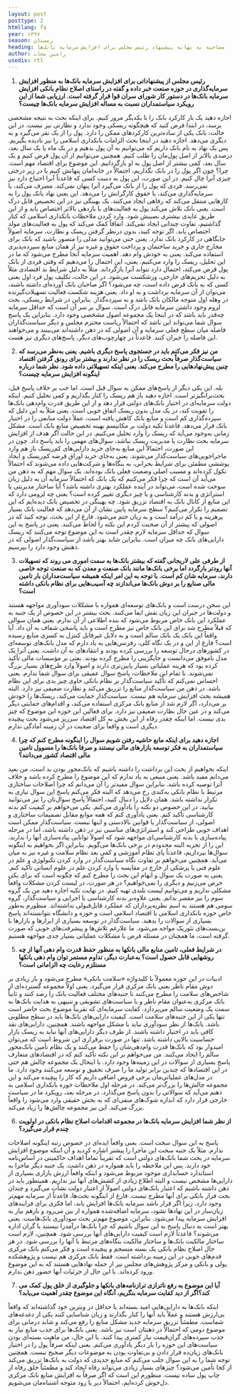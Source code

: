```yaml
---
layout: post
posttype: 2
htmllang: fa
year: ۱۳۹۷
season: زمستان
heading: مصاحبه به بهانه پیشنهاد رئیس مجلس برای افزایش سرمایه بانک‌ها 
author: رامین مجاب
usediv: rtl
---
```


1.	**رئیس مجلس از  پیشنهاداتی برای افزایش سرمایه بانک‌ها به منظور افزایش سرمایه‌گذاری در حوزه صنعت خبر داده و گفته در راستای اصلاح نظام بانکی افزایش سرمایه بانک‌ها در دستور کار شورای سران قوا قرار گرفته است. ارزیابی شما از این رویکرد سیاستمداران نسبت به مساله افزایش سرمایه‌ بانک‌ها چیست؟**

اجازه دهید یک بار کارکرد بانک را با یکدیگر مرور کنیم. برای اینکه بحث به نتیجه مشخصی برسد، در ابتدا فرض کنید که هیچگونه ریسکی وجود ندارد و نظارتی نیز نیست. در این حالت، بانک یکی از ساده‌ترین کارکردهای ممکن را دارد. پول را از یک نفر می‌گیرد و به دیگری می‌دهد. اجازه دهید در اینجا بحث الزامات بانکداری اسلامی را نیز نادیده بگیریم. پس یک نهاد به نام بانک داریم که می‌توانیم به آن پول بدهیم و در یک ماه یا یک سال بعد، درصدی بالاتر از اصل پول‌مان را طلب کنیم. همچنین می‌توانیم از آن پول قرض کنیم و یک سال بعد، کمی بیشتر از اصل پول به او بازگردانیم. این موضوع برای اقتصاد مهم است. چرا؟ چون اگر پول را در بانک نگذاریم، احتمالاً در خانه‌امان پنهانش کنیم یا در زیر درختی چیزی آنرا چال کنیم. در این صورت، این پول به دست کسی که قاعدتاً آنرا احتیاج دارد نیز نمی‌رسد. فردی که پول را از بانک می‌گیرد آنرا پنهان نمی‌کند. مصرف می‌کند، یا سرمایه‌گذاری می‌کند، یا حقوق کارگرانش را می‌دهد. این یعنی نهاد بانک پول را به کارهایی منتقل می‌کند که رفاهی ایجاد می‌کنند. یک بهینگی نیز در این تخصیص قابل درک است. یعنی بانک تلاش می‌کند پول به فعالیت‌های با بازدهی بالاتر اختصاص یابد و از این طریق عایدی بیشتری نصیبش شود. وارد کردن ملاحظات بانکداری اسلامی که کنار گذاشتیم، تفاوت چندانی ایجاد نمی‌کند. اتفاقاً کمک می‌کند که پول به فعالیت‌های مولد اختصاص یابد. اگر توجه کنید، بدون درنظر گرفتن ریسک و نظارت، سرمایه اصولاً جایگاهی در کارکرد بانک ندارد. یعنی حتی می‌توانید مدلی را متصور باشید که بانک برای مخارج جاری و خرید ساختمان و پرداخت حقوق و غیره نیز از همان منابع سپرده‌پذیری استفاده می‌کند. یعنی به خودش وام دهد. اهمیت سرمایه آنجا مطرح می‌شود که ما در این تحلیل، ریسک را وارد می‌کنیم. یعنی، این احتمال را می‌دهیم که وقتی فردی از بانک پول قرض می‌کند، احتمال دارد نتواند آنرا بازگرداند. مثلاً به دلیل شرایط بد اقتصادی مثلاً به دلیل تحریم‌های خارجی، ورشکست می‌شود. در این حالت، تکلیف پول فرد اول یعنی کسی که به بانک قرض داده است، چه می‌شود؟ اگر صاحبان بانک آورده‌ای داشته باشند، می‌توان از آن سرمایه برداشت و به او داد. یعنی هزینه شکست فعالیت تسهیلات‌گیرنده در وهله اول متوجه مالکان بانک باشد و نه سپرده‌‌گذار. بنابراین در شرایط ریسکی، بحث لزوم وجود داشتن سرمایه قابل درک است. سوال بر سر آن است که حداقل سرمایه چه‌قدر باید باشد که در اینجا یک مجموعه اصول مشخصی وجود دارد. بنابراین یک پاسخ سوال شما می‌تواند این باشد که احتمالاً ریاست محترم مجلس و دیگر سیاست‌گذاران فاصله میان سطح فعلی سرمایه و آن اصولی که در ذهن داشته‌اند می‌بینند و می‌خواهند این فاصله را جبران کنند. قاعدتاً در چهارچوب‌های دیگر، پاسخ‌های دیگری نیز هست.

2.	**من نیز فکر می‌کنم باید در جستجوی پاسخ دیگری باشیم. یعنی به‌نظر می‌رسد که سیاست‌گذار صرفاً بحث ریسک را در نظر ندارند و بیشتر برای رونق گرفتن اقتصاد چنین پیش‌نهادهایی را مطرح می‌کند. یعنی اینکه تسهیلاتی داده شود. نظر شما درباره اینگونه افزایش سرمایه چیست؟**

بله. این یکی دیگر از پاسخ‌های ممکن به سوال قبل است. اما خب بر خلاف پاسخ قبل، بحث‌برانگیزتر است. اجازه دهید باز هم ریسک را کنار بگذاریم و کمی تحلیل کنیم. اینکه دولت سرمایه‌ای در اختیار بانک‌های دولتی قرار دهد و از این طریق قدرت وام‌دهی بانک‌ها را تقویت کند، در یک مدل بدون ریسک اتفاق خوبی است. یعنی مثلاً به این دلیل که سپرده‌گذاری کم است و منابع بانک کاهش یافته است، عملاً دولت منابعی را در اختیار بانک قرار می‌دهد. قاعدتاً تکیه دولت بر مکانیسم بهینه تخصیص منابع بانک است. مشکل زمانی به‌وجود می‌آید که ریسک را وارد تحلیل می‌کنیم. در این حالت اگر هدف از افزایش سرمایه بحث نظارت یا مدیریت ریسک نباشد، سوال‌های مهمی را باید پاسخ داد. چون در این صورت، احتمالاً این منابع به‌جای خرید دارایی‌های کم‌ریسک باز هم وارد ماجراجویی‌های سیاست‌گذار می‌شوند. یعنی به‌جای خرید اوراق قرضه کم‌ریسک و ایجاد پوششی مطمئن برای شرایط بحرانی، به بنگاه‌ها و شرکت‌هایی داده می‌شوند که احتمالاً نکول کرده‌اند و مسبب اصلی وضعیت فعلی بانک بوده‌اند. یک سوال مهم که به ذهن من می‌آید آن است که چرا فکر می‌کنیم که یک بانک که احتمالاً سرمایه آن به دلیل زیان سوخت شده است، می‌تواند در آینده عملکرد بهتری داشته باشد؟ آیا ساختار مدیریتی یا استراتژی و بدنه کارشناسی و یا چیز دیگری تغییر کرده است؟ یعنی چه لزومی دارد که این منابع از کانال بانک به اقتصاد تزریق شود. چه بهینگی در تخصیص بانک دیده‌ایم که این تصمیم را تکرار می‌کنیم؟ سطح سرمایه پایین نشان از آن می‌دهد که فعالیت بانک بسیار پرهزینه و یا کم درآمد است و به زیان ختم می‌شود. فارغ از این بحث، ‌توجه کنید که در اصولی که پیشتر از آن صحبت کردم این نکته را لحاظ می‌کنند. یعنی در پاسخ به این سوال که حداقل سرمایه لازم چقدر است به این موضوع توجه می‌کنند که ریسک دارایی‌های بانک چه میزان است. بنابراین شاید بهتر باشد از سیاست‌گذار اصولی که در ذهنش وجود دارد را بپرسیم. 

3.	**از طرفی علی لاریجانی گفته که بیشتر بانک‌ها به سمت اموری می روند که تسهیلات آنها رودتر بازگردد اما برخی بانک‌ها مانند بانک صنعت و معدن که به صنعت توجه خاصی دارند، سرمایه شان کم است. با توجه به این امر اینکه همیشه سیاست‌مداران بار تامین مالی صنایع را بر دوش بانک‌ها می‌اندازند چه آسیب‌هایی برای نظام بانکی داشته است؟**

این سخن درست است و بانک‌های توسعه‌ای همواره با مشکلات سودآوری مواجهه هستند و دولت‌ها در جبران این زیان نقش ایفا می‌کنند. بحث بیشتر در این خصوص از یک جنبه به عملکرد این بانک خاص مربوط می‌شود که بنده اطلاعی از آن ندارم. یعنی همان سوالی که قبلاً مطرح شد برای این بانک خاص نیز مطرح است و باید پاسخی شفاف به آن داد. آیا واقعاً این بانک یک بانک سالم است و به دلایل غیرقابل کنترل به کسری منابع رسیده است؟ فارغ از این و در یک نگاه کلی، رفرنس‌هایی به یاد دارم که مدل بانک‌های توسعه‌ای در کشورهای درحال توسعه را بررسی کرده بودند و انتقادهای به آن داشت. یعنی آنرا یک مدل ناموفق می‌دانست و جایگزینی را مطرح کرده بودند. یعنی بر مؤسسات مالی تأکید کرده بود که هزینه عملیاتی بسیار پایین‌تری دارند و اصولاً وارد طرح‌های بسیار بزرگ نمی‌شوند. با تمام این ملاحظات، پاسخ سوال عمیقی برای سوال شما ندارم. یعنی احساس نمی‌کنم که تأکید سیاست‌گذار بر نظام بانکی حاوی چیز بدی برای این نظام باشد. در ذهن من سیاست‌گذار منابع را تزریق می‌کند و نظارت ضعیفی نیز دارد. البته همیشه بحث افزایش سرمایه هم نیست. سیاست‌گذار حمایت می‌کند، ریسک‌ها را خودش بر می‌دارد، اگر لازم شد از منابع بانک مرکزی استفاده می‌کند، و اقدام‌های حمایتی دیگر می‌کند و در عین حال نظارت ضعیفی نیز دارد. برای فعالین این حوزه این موضوع که چیز بدی نیست. اما اینکه چقدر رفاه از این بخش به کل اقتصاد سرریز می‌شود بحث پیچیده دیگری است و واقعاً برای صحبت در آن زمینه آمادگی ندارم.

4.	**اجازه دهید برای اینکه مانع حاشیه رفتن شویم سوال را اینگونه مطرح کنم که چرا سیاستمداران به فکر توسعه بازارهای مالی نیستند و صرفا بانک‌ها را مسوول تامین مالی اقتصاد  کشور می‌دانند؟**

اینکه بخواهیم از بحث این برداشت را داشته باشیم که بانک‌محور بودن بد است، من بعید می‌دانم مفید باشد. یعنی منبعی به یاد ندارم که این موضوع را مطرح کرده باشد و خلاف آنرا توصیه کرده باشد. بنابراین سوال مفیدتر را آن می‌دانم که چرا اصلاحات ساختاری مرتبط با نظام بانکی به‌کندی رخ می‌دهد که البته فکر می‌کنم پاسخ این سوال نیازی به تکرار نداشته باشد. همان دلایل را دنبال کنید، احتمالاً پاسخ سوال‌تان را نیز می‌توانید بیابید. در این خصوص دو نکته را یادآوری می‌کنم. یکی می‌خواهم بر کیفیت کم بدنه کارشناسی تأکید کنم. یعنی یادآوری کنم که همه موانع مقابل تصمیمات ساختاری و اصولی، از سیاست‌گذار یا قوانین بالادستی و اینها نیست. سیاست‌گذار ممکن است اهداف خوبی طراحی کند و استراتژی‌های مناسبی نیز در ذهن داشته باشد، اما در مرحله پیاده‌سازی با بدنه کارشناسی‌ای مواجهه شود که اصولاً توانایی پیاده‌سازی آنها را ندارند. این را از تجربه البته محدودم در برخی بانک‌ها می‌گویم. بنابراین اگر بخواهیم به اینگونه سوال‌ها بپردازیم، قاعدتاً پای نظام آموزشی و کمی بعد نظام سلامت و غیره نیز به میان می‌آید. همچنین می‌خواهم بر تفاوت نگاه سیاست‌گذار در وارد کردن تکنولوژی و علم در علوم فنی یا پزشکی از خارج در مقایسه با وارد کردن علم در علوم انسانی تأکید کنم. یعنی به صورت یک سوال و ابهام این بحث را مطرح کنم که چگونه است که برای یکی حرص می‌زنیم و دیگری را نمی‌خواهیم؟ در هر صورت، در لیست کردن مشکلات واقعاً مشکلی نداریم و می‌توانیم لیست بلندی تهیه کنیم. در نهایت تکیه اجازه دهید من یک گروه سوم را نیز مقصر بدانم. یعنی علاوه‌بر بدنه کارشناسی یا اجرایی و سیاست‌گذار، گروه سومی هم هستند به اسم نظریه‌پردازان که عملکرد قابل‌قبولی نداشته‌اند. منظورم به‌طور خاص حوزه بانکداری اسلامی یا اقتصاد اسلامی است و حوزه و دانشگاه نتوانسته‌اند پاسخ بسیاری از سوالات را بدهند. سیاست‌گذار در توسعه بسیاری از ابزارها و بازارها با بن‌بست‌های تئوریک مواجه می‌شود. ما علارغم تلاش‌ها و پیشرفت‌های خوبی که صورت گرفته است، ما همچنان در مسئله قرض با مشکلات عملیاتی بسیار جدی مواجهه هستیم.

5.	**در شرایط فعلی، تامین منابع مالی بانکها به منظور حفظ قدرت وام دهی آنها از چه روشهایی قابل حصول است؟ به‌عبارت دیگر، تداوم مستمر توان وام دهی بانکها مستلزم رعایت چه الزاماتی است؟**

ادبیات در این حوزه معمولاً با کلیدواژه «سلامت بانکی» مطرح می‌شود و بار زیادی بر دوش مقام ناظر یعنی بانک مرکزی قرار می‌گیرد. یعنی اولاً مجموعه گسترده‌ای از شاخص‌های سلامت را مطرح می‌کنند تا جنبه‌های مختلف فعالیت بانک را رصد کنند و ثانیاً بانک مرکزی به‌عنوان مقام ناظر و با سیاست‌های تشویقی و تنبیهی به هدایت بانک‌ها به سمت یک وضعیت سالم می‌پردازد. کفایت سرمایه‌ای که تقریباً موضوع بحث حاضر است تنها یکی از این جنبه‌های سلامت است. کیفیت دارایی‌های بانک‌ها باید در سطح مطلوبی باشد. بانک‌ها از نظر سودآوری نباید با مشکل مواجهه باشند. همچنین، دارایی‌های نقد کافی باید در اختیار داشته باشند. از طرف دیگر دارایی‌های آنها نباید به ریسک بازار حساسیت بالایی داشته باشد. تنها در صورت برقراری این شروط است که می‌توان امیدوار بود که بانک‌ها قدرت وام‌دهی‌شان را حفظ می‌کنند و یک نظام تأمین بانک‌محور سالم را ایجاد می‌کنند. من می‌خواهم بر این نکته تأکید کنم که در اقتصادهای متعارف پاسخ بسیاری از سوالات در این زمینه‌ها وجود دارد. با اینحال یک مجموعه چالش هم حتی در این اقتصادها که چندین برابر تولید ما را صرف تحقیق و توسعه می‌کنند وجود دارد. ما در مدل‌های عملیاتی‌مان برخی فروض اضافی داریم که کار را پیچیده می‌کند و این مجموعه چالش‌ها را بزرگ‌تر می‌کند. در مرحله اول ملاحظات حوزه بانکداری اسلامی به ذهنم می‌آید که سوالاتی را بدون پاسخ می‌گذارد. در مرحله بعد، رویکرد ما در سیاست خارجی قرار دارد که اندازه شوک‌های منفی‌ای که به بخش حقیقی وارد می‌شود را واقعاً بزرگ می‌کند. این نیز مجموعه چالش‌ها را زیاد می‌کند. 

6.	**از نظر شما افزایش سرمایه بانک‌ها در مجموعه اقدامات اصلاح نظام بانکی در اولویت چندم قرار می‌گیرد؟**

پاسخ به این سوال سخت است. یعنی واقعاً ایده‌ای در خصوص رتبه‌ اینگونه اصلاحات ندارم. مثلاً یک جنبه سخت این ماجرا را پیشتر اشاره کردید و آن اینکه موضوع افزایش سرمایه در بحث شما بانک‌های دولتی است که تقریباً تماماً اهداف حاکمیتی در اساس‌نامه خود دارند. پس این ملاحظه را باید همواره در ذهن داشت. یک جنبه دیگر ماجرا به استاندارد حسابداری موجود مربوط می‌شود و اینکه واقعاً ارزش بازاری بسیاری از دارایی‌ها مشخص نیست و البته اطلاع زیادی از کشش‌های آنها نیز نداریم. همینطور باید در ذهن داشته باشیم که اعتبار بانک‌های دولتی اصولاً از اعتبار دولت نشأت می‌گیرد و چندان بحث فرار بانکی برای آنها مطرح نیست. فارغ از اینگونه بحث‌ها، قاعدتاً از سرمایه مهم‌تر وجود دارد، زیرا اگر قرار باشد سرمایه بانک‌ها افزایش یابد، اما فکری برای فرایندهای زیان‌ساز در این نهادها نشود، سرمایه‌ اضافه‌شده همواره از بین می‌رود و بازهم نیاز به افزایش سرمایه پیدا می‌شود. بنابراین، موضوع مهم‌تر بحث سودآوری بانک‌هاست. یعنی بهتر است به دنبال پاسخ به این سوال باشیم که چرا بانک‌ها درآمدزا نیستند یا گران اداره می‌شوند؟ قاعدتاً لازم است کیفیت دارایی‌های آنها بررسی شود. همچنین، لازم است ساختار مالکیت بانک‌ها و ساختار مالکیت بنگاه‌های مرتبط با آنها را بررسی شود. در هر حال اصلاح نظام بانکی یک بسته منسجم و پیچیده است و فکر می‌کنم بانک مرکزی قدم‌های خوبی در این زمینه برداشته است. فقط بانک مرکزی هم نیست و پژوهشکده پولی و بانکی و مرکز پژوهش‌های مجلس نیز از جمله نهادهایی هستند که به این موضوع ورود کرده‌اند. با این حال از جزئیات آنها حضور ذهن ندارم.

7.	**آیا این موضوع به رفع ناترازی ترازنامه‌های بانکها و جلوگیری از خلق پول کمک می کند؟اگر از دید کفایت سرمایه بنگریم، آنگاه این موضوع چقدر اهمیت می‌یابد؟**

اینکه بانک‌ها به دارایی‌هایی امید بسته‌اند یا حداقل در ویترین خود گذاشته‌اند که واقعاً بی‌ارزش هستند و عملاً باید آنها را کنار بگذارند و زیان شناسایی کنند یکی از دغدغه‌های شماست. مطمئناً تزریق سرمایه جدید مشکل منابع را رفع می‌کند و شاید درمانی برای موضوع دومی که احتمالاً در ذهنتان است نیز باشد. یعنی بانک‌ها برای جذب منابع نیاز به جذب سپرده‌های گران‌قیمت نیاز کمتری پیدا کنند. با این حال، من ماهیت بسته‌ای بودن سیاست‌های این حوزه را بار دیگر یادآوری می‌کنم. یعنی اینکه صرفاً پول را در اختیار بانک‌های زیان‌ده قرار دادن و بی‌تفاوت بودن به موضوعات دیگر صحیح نیست. همچنین توجه شما را به این سوال جلب می‌کنم که منابع جدیدی که دولت به بانک‌ها تزریق می‌کند از کجا تأمین می‌شود؟ چیزهای بسیار زیادی می‌تواند رفاه ایجاد کند و مطمئناً خلق رفاه از چاپ پول ساده نیست. منظورم این است که اگر صرفاً به افزایش منابع بانک مرکزی دل‌خوش کرده‌ایم، احتمالاً دیر یا زود متوجه اشتباه‌مان می‌شویم.  

